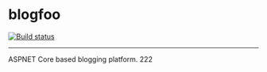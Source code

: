 # blogfoo
[![Build status](https://ci.appveyor.com/api/projects/status/unh3fn02361fxofy/branch/master?svg=true)](https://ci.appveyor.com/project/muqeet-khan/blogfoo/branch/master)

---------------

ASPNET Core based blogging platform. 222
